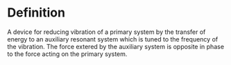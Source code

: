 # Definition

A device for reducing vibration of a primary system by the transfer of
energy to an auxiliary resonant system which is tuned to the frequency
of the vibration. The force extered by the auxiliary system is opposite
in phase to the force acting on the primary system.
